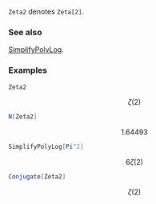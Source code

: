 `Zeta2` denotes `Zeta[2]`.

### See also

[SimplifyPolyLog](SimplifyPolyLog).

### Examples

```mathematica
Zeta2
```

$$\zeta (2)$$

```mathematica
N[Zeta2]
```

$$1.64493$$

```mathematica
SimplifyPolyLog[Pi^2]
```

$$6 \zeta (2)$$

```mathematica
Conjugate[Zeta2]
```

$$\zeta (2)$$